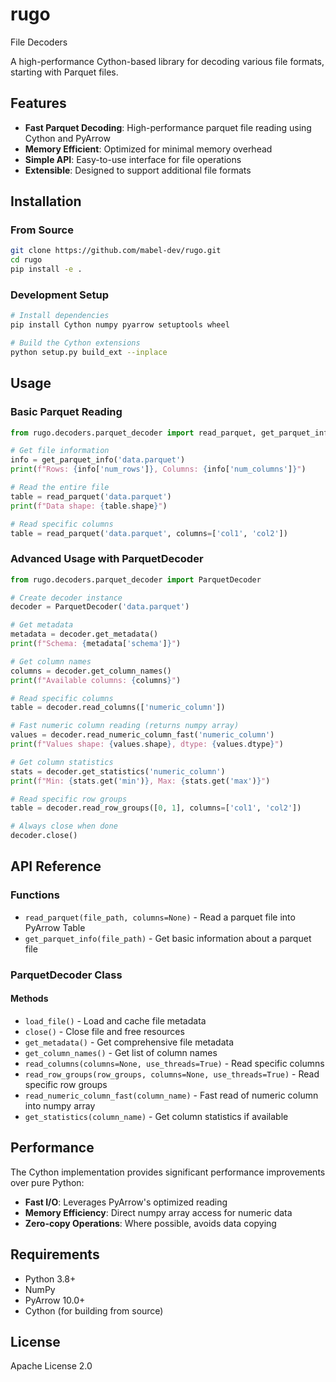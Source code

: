 # rugo
File Decoders

A high-performance Cython-based library for decoding various file formats, starting with Parquet files.

## Features

- **Fast Parquet Decoding**: High-performance parquet file reading using Cython and PyArrow
- **Memory Efficient**: Optimized for minimal memory overhead
- **Simple API**: Easy-to-use interface for file operations
- **Extensible**: Designed to support additional file formats

## Installation

### From Source

```bash
git clone https://github.com/mabel-dev/rugo.git
cd rugo
pip install -e .
```

### Development Setup

```bash
# Install dependencies
pip install Cython numpy pyarrow setuptools wheel

# Build the Cython extensions
python setup.py build_ext --inplace
```

## Usage

### Basic Parquet Reading

```python
from rugo.decoders.parquet_decoder import read_parquet, get_parquet_info

# Get file information
info = get_parquet_info('data.parquet')
print(f"Rows: {info['num_rows']}, Columns: {info['num_columns']}")

# Read the entire file
table = read_parquet('data.parquet')
print(f"Data shape: {table.shape}")

# Read specific columns
table = read_parquet('data.parquet', columns=['col1', 'col2'])
```

### Advanced Usage with ParquetDecoder

```python
from rugo.decoders.parquet_decoder import ParquetDecoder

# Create decoder instance
decoder = ParquetDecoder('data.parquet')

# Get metadata
metadata = decoder.get_metadata()
print(f"Schema: {metadata['schema']}")

# Get column names
columns = decoder.get_column_names()
print(f"Available columns: {columns}")

# Read specific columns
table = decoder.read_columns(['numeric_column'])

# Fast numeric column reading (returns numpy array)
values = decoder.read_numeric_column_fast('numeric_column')
print(f"Values shape: {values.shape}, dtype: {values.dtype}")

# Get column statistics
stats = decoder.get_statistics('numeric_column')
print(f"Min: {stats.get('min')}, Max: {stats.get('max')}")

# Read specific row groups
table = decoder.read_row_groups([0, 1], columns=['col1', 'col2'])

# Always close when done
decoder.close()
```

## API Reference

### Functions

- `read_parquet(file_path, columns=None)` - Read a parquet file into PyArrow Table
- `get_parquet_info(file_path)` - Get basic information about a parquet file

### ParquetDecoder Class

#### Methods

- `load_file()` - Load and cache file metadata
- `close()` - Close file and free resources
- `get_metadata()` - Get comprehensive file metadata
- `get_column_names()` - Get list of column names
- `read_columns(columns=None, use_threads=True)` - Read specific columns
- `read_row_groups(row_groups, columns=None, use_threads=True)` - Read specific row groups
- `read_numeric_column_fast(column_name)` - Fast read of numeric column into numpy array
- `get_statistics(column_name)` - Get column statistics if available

## Performance

The Cython implementation provides significant performance improvements over pure Python:

- **Fast I/O**: Leverages PyArrow's optimized reading
- **Memory Efficiency**: Direct numpy array access for numeric data
- **Zero-copy Operations**: Where possible, avoids data copying

## Requirements

- Python 3.8+
- NumPy
- PyArrow 10.0+
- Cython (for building from source)

## License

Apache License 2.0
